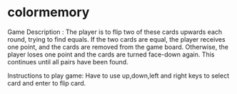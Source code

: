 # colormemory
Game Description : 
The player is to flip two of these cards upwards each round, trying to find equals.
If the two cards are equal, the player receives one point, and the cards are removed from the game board. 
Otherwise, the player loses one point and the cards are turned face-down again. 
This continues until all pairs have been found.

Instructions to play game:
Have to use up,down,left and right keys to select card and enter to flip card.
